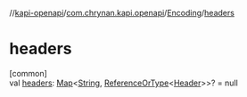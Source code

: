 //[kapi-openapi](../../../index.md)/[com.chrynan.kapi.openapi](../index.md)/[Encoding](index.md)/[headers](headers.md)

# headers

[common]\
val [headers](headers.md): [Map](https://kotlinlang.org/api/latest/jvm/stdlib/kotlin.collections/-map/index.html)&lt;[String](https://kotlinlang.org/api/latest/jvm/stdlib/kotlin/-string/index.html), [ReferenceOrType](../-reference-or-type/index.md)&lt;[Header](../-header/index.md)&gt;&gt;? = null
